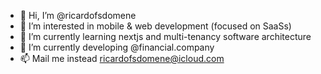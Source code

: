 - 👋 Hi, I’m @ricardofsdomene
- 👀 I’m interested in mobile & web development (focused on SaaSs)
- 🌱 I’m currently learning nextjs and multi-tenancy software architecture
- 💞️ I’m currently developing @financial.company
- 📫 Mail me instead ricardofsdomene@icloud.com

